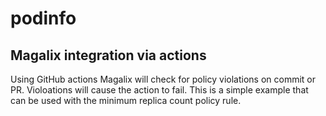 # podinfo

## Magalix integration via actions

Using GitHub actions Magalix will check for policy violations on commit or PR.
Violoations will cause the action to fail. This is a simple example that can
be used with the minimum replica count policy rule.

